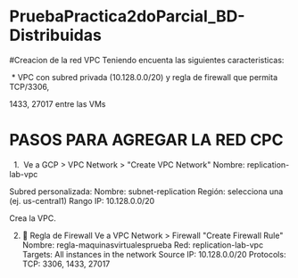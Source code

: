 # PruebaPractica2doParcial_BD-Distribuidas

#Creacion de la red VPC Teniendo encuenta las siguientes caracteristicas: 

 * VPC con subred privada (10.128.0.0/20) y regla de firewall que permita TCP/3306, 

1433, 27017 entre las VMs

# PASOS PARA AGREGAR LA RED CPC 

  1.  Ve a GCP > VPC Network > "Create VPC Network"
Nombre: replication-lab-vpc

Subred personalizada:
Nombre: subnet-replication
Región: selecciona una (ej. us-central1)
Rango IP: 10.128.0.0/20


Crea la VPC.

2. 🔹 Regla de Firewall
Ve a VPC Network > Firewall
"Create Firewall Rule"
Nombre: regla-maquinasvirtualesprueba
Red: replication-lab-vpc
Targets: All instances in the network
Source IP: 10.128.0.0/20
Protocols: TCP: 3306, 1433, 27017
